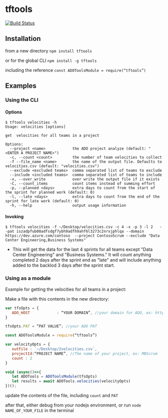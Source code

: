 # tftools

[![Build Status](https://travis-ci.org/clintcparker/tftools.svg?branch=master)](https://travis-ci.org/clintcparker/tftools)

## Installation

from a new directory
`npm install tftools`

or for the global CLI
`npm install -g tftools`

including the reference
`const ADOToolsModule = require(“tftools”)`

## Examples

### Using the CLI

#### Options

```
$ tftools velocities -h                                                                                                                                          
Usage: velocities [options]

get  velocities for all teams in a project

Options:
  --project <name>            the ADO project analyze (default: "<ENTER A PROJECT NAME>")
  -c, --count <count>         the number of team velocities to collect
  -f --file_name <name>       the name of the output file. Defaults to velocities.csv (default: "velocities.csv")
  --exclude <excluded teams>  comma separated list of teams to exclude
  --include <included teams>  comma separated list of teams to include
  -x, --over_write            over write the output file if it exists
  -C, --count_items           count items instead of summing effort
  -p, --planned <days>        extra days to count from the start of the sprint for planned work (default: 0)
  -l, --late <days>           extra days to count from the end of the sprint for late work (default: 0)
  -h, --help                  output usage information
  ```

#### Invoking

```
$ tftools velocities -f ~/Desktop/velocities.csv -c 4 -x -p 3 -l 2   --pat iszadpfub08adfsdgf7ybh9adfh9ahf6l3273c2nrxjphlqa --domain https://dev.azure.com/contoso  --project ContosoScrum --exclude "Data Center Engineering,Business Systems"
```

* This will get the data for the last 4 sprints for all teams except "Data Center Engineering" and "Business Systems." It will count anything completed 2 days after the sprint end as "late" and will include anything added to the backlod 3 days after the sprint start.

### Using as a module

Example for getting the velocities for all teams in a project:

Make a file with this contents in the new directory:

```js
var tfsOpts = {
   ADO_HOST            : “YOUR DOMAIN”, //your domain for ADO, ex: https://fabrikam.visualstudio.com
}

tfsOpts.PAT = “PAT VALUE”; //your ADO PAT

const ADOToolsModule = require(“tftools”)

var velocityOpts = {
   outFile : `~/Desktop/2velocities.csv`,
   projectId:“PROJECT NAME”, //The name of your project, ex: MBScrum
   count : 2
}

void (async()=>{
   let ADOTools = ADOToolsModule(tfsOpts)
   let results = await ADOTools.velocities(velocityOpts)
})();
```

update the contents of the file, including `count` and `PAT`

after that, either debug from your nodejs environment, or run `node NAME_OF_YOUR_FILE` in the terminal
